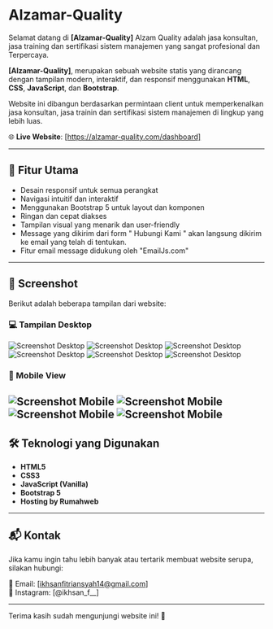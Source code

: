 # Alzamar-Quality
Selamat datang di **[Alzamar-Quality]** Alzam Quality adalah jasa konsultan, jasa training dan sertifikasi sistem manajemen yang sangat profesional dan Terpercaya.

**[Alzamar-Quality]**, merupakan sebuah website statis yang dirancang dengan tampilan modern, interaktif, dan responsif menggunakan **HTML**, **CSS**, **JavaScript**, dan **Bootstrap**.

Website ini dibangun berdasarkan permintaan client untuk memperkenalkan jasa konsultan, jasa trainin dan sertifikasi sistem manajemen di lingkup yang lebih luas.

🌐 **Live Website**: [https://alzamar-quality.com/dashboard]

---

## 🎯 Fitur Utama

- Desain responsif untuk semua perangkat
- Navigasi intuitif dan interaktif
- Menggunakan Bootstrap 5 untuk layout dan komponen
- Ringan dan cepat diakses
- Tampilan visual yang menarik dan user-friendly
- Message yang dikirim dari form " Hubungi Kami " akan langsung dikirim ke email yang telah di tentukan.
- Fitur email message didukung oleh "EmailJs.com"

---

## 📸 Screenshot

Berikut adalah beberapa tampilan dari website:

### 💻 Tampilan Desktop
![Screenshot Desktop](/ss/ss-1.png)
![Screenshot Desktop](/ss/ss-2.png)
![Screenshot Desktop](/ss/ss-6.png)
![Screenshot Desktop](/ss/ss-7.png)
![Screenshot Desktop](/ss/ss-8.png)
![Screenshot Desktop](/ss/ss-4.png)

### 📱 Mobile View
![Screenshot Mobile](/ss/ss-m-1.jpg)
![Screenshot Mobile](/ss/ss-m-3.jpg)
![Screenshot Mobile](/ss/ss-m-4.jpg)
![Screenshot Mobile](/ss/ss-m-5.jpg)
---

## 🛠️ Teknologi yang Digunakan

- **HTML5**
- **CSS3**
- **JavaScript (Vanilla)**
- **Bootstrap 5**
- **Hosting by Rumahweb**

---

## 📬 Kontak

Jika kamu ingin tahu lebih banyak atau tertarik membuat website serupa, silakan hubungi:

📧 Email: [ikhsanfitriansyah14@gmail.com]  
📱 Instagram: [@ikhsan_f__]

---

Terima kasih sudah mengunjungi website ini! 💙